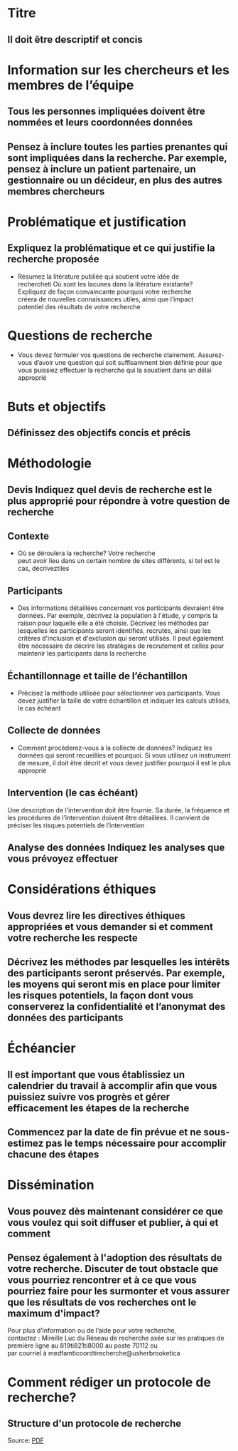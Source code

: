

# Titre		




##  Il	doit	être	descriptif	et	concis	




# Information	sur	les	chercheurs	et	les	membres	de	l’équipe	




##  Tous	les	personnes	impliquées	doivent	être	nommées	et	leurs	coordonnées	données	




##  Pensez	à	inclure	toutes	les	parties	prenantes	qui	sont	impliquées	dans	la	recherche. Par	exemple,	pensez	à	inclure	un	patient	partenaire,	un	gestionnaire	ou	un	décideur,	en	plus	des	autres	membres	chercheurs	




# Problématique	et	justification	




##  Expliquez	la	problématique	et	ce	qui	justifie	la	recherche	 proposée	




*  Résumez	la	litérature	publiée	qui	soutient	votre	idée	de	
rechercheti Où	sont	les	lacunes	dans	la	litérature	existante?	
Expliquez	de	façon	convaincante	pourquoi	votre	recherche	
créera	de	nouvelles	connaissances	utiles,	ainsi	que	l’impact	
potentiel	des	résultats	de	votre	recherche	




# Questions	de	recherche


*  Vous	devez	formuler	vos	questions	de	recherche	clairement. Assurez-vous	d’avoir	une	question	qui	soit suffisamment	bien	définie	pour	que	vous	puissiez	effectuer la	recherche	qui	la	soustient	dans	un	délai	approprié	



# Buts	et	objectifs


##  Définissez	des	objectifs	concis	et	précis	




# Méthodologie	




##  Devis 		Indiquez	quel	devis	de	recherche	est	le	plus	approprié	pour	répondre	à	votre	question	de	recherche	




##  Contexte 		

* Où	se	déroulera	la	recherche?	Votre	recherche	
peut	avoir	lieu	dans	un	certain	nombre	de	sites	différents,	
si	tel	est	le	cas,	décriveztiles	




##  Participants 		

* Des	informations	détaillées	concernant	vos	participants	devraient	être	données. Par	exemple,	décrivez	la	population	à	l'étude,	y	compris	la	raison	pour	laquelle	elle	a	été	choisie. Décrivez	les	méthodes	par	lesquelles	les	participants	seront	identifiés,	recrutés,	ainsi	que	les	critères	d'inclusion	et	d'exclusion	qui	seront	utilisés. Il	peut	également	être	nécessaire	de	décrire	les	stratégies	de	recrutement	et	celles	pour	maintenir	les	participants	dans	la	recherche	




##  Échantillonnage	et	taille	de	l’échantillon	 	


* Précisez	la	méthode	utilisée	pour	sélectionner	vos	participants. Vous	devez	justifier	la	taille	de	votre	échantillon	et	indiquer	les	calculs	utilisés,	le	cas	échéant		




##  Collecte	de	données		 

* Comment	procèderez-vous	à	la collecte	de	données?	Indiquez	les	données	qui	seront	recueillies	et	pourquoi. Si	vous	utilisez	un	instrument	de	mesure,	il	doit	être	décrit	et	vous	devez	justifier	pourquoi	il est	le	plus	approprié		




##  Intervention 	(le	cas	échéant)	

Une	description	de	l'intervention	doit	être	fournie. Sa	durée,	la	fréquence	et	les	procédures	de	l’intervention	doivent	être	détaillées. Il	convient	de	préciser	les	risques	potentiels	de	l’intervention	




##  Analyse	des	données		 Indiquez	les	analyses	que	vous	prévoyez	effectuer		




# Considérations	éthiques	


##  Vous	devrez	lire	les	directives	éthiques	appropriées	et	vous	demander	si	et	comment	votre	recherche	les	respecte	




##  Décrivez	les	méthodes	par	lesquelles	les	intérêts	des	participants	seront	préservés. Par	exemple,	les	moyens	qui	seront	mis	en	place	pour	limiter	les	risques	potentiels,	la	façon	dont	vous	conserverez	la	confidentialité	et	l’anonymat	des	données	des	participants	




# Échéancier	




##  Il	est	important	que	vous	établissiez	un	calendrier	du	travail	à	accomplir	afin	que	vous	puissiez	suivre	vos	progrès	et	gérer	efficacement	les	étapes	de	la	recherche	




##  Commencez	par	la	date	de	fin	prévue	et	ne	sous-estimez pas	le	temps	nécessaire	pour	accomplir	chacune	des	étapes	




# Dissémination	




##  Vous	pouvez	dès	maintenant	considérer	ce	que	vous	voulez	qui	soit	diffuser	et	publier,	à	qui	et	comment		




##  Pensez	également	à	l'adoption	des	résultats	de	votre	recherche. Discuter	de	tout	obstacle	que	vous	pourriez	rencontrer	et	à	ce	que	vous	pourriez	faire	pour	les	surmonter	et	vous	assurer	que	les	résultats	de	vos	recherches	ont	le	maximum	d'impact?	




Pour	plus	d’information	ou	de	l’aide	pour	votre	recherche,		
contactez	:	Mireille	Luc	du	Réseau	de	recherche	axée	sur	les	pratiques	de	première	ligne	au	819ti821ti8000	au	poste	 70112 	ou		
par	courriel	à	medfamticoordtirecherche@usherbrooketica


# Comment rédiger un protocole de recherche?

## Structure d'un protocole de recherche




Source: [PDF](https://www.usherbrooke.ca/dep-medecine-famille/fileadmin/user_upload/outil_rediger_protocole_2017-05-17_MiLuc.pdf)